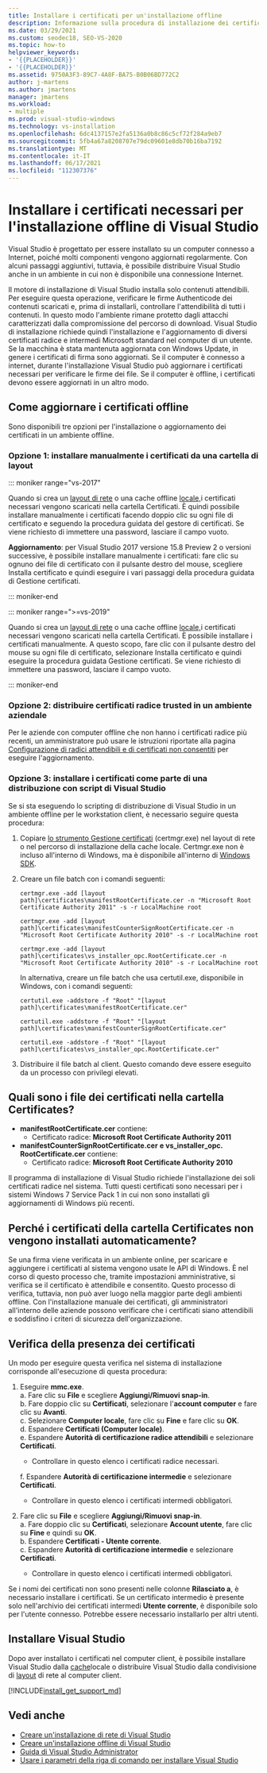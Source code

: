 ```yaml
---
title: Installare i certificati per un'installazione offline
description: Informazione sulla procedura di installazione dei certificati per un'installazione offline di Visual Studio.
ms.date: 03/29/2021
ms.custom: seodec18, SEO-VS-2020
ms.topic: how-to
helpviewer_keywords:
- '{{PLACEHOLDER}}'
- '{{PLACEHOLDER}}'
ms.assetid: 9750A3F3-89C7-4A8F-BA75-B0B06BD772C2
author: j-martens
ms.author: jmartens
manager: jmartens
ms.workload:
- multiple
ms.prod: visual-studio-windows
ms.technology: vs-installation
ms.openlocfilehash: 6dc4137157e2fa5136a0b8c86c5cf72f284a9eb7
ms.sourcegitcommit: 5fb4a67a8208707e79dc09601e8db70b16ba7192
ms.translationtype: MT
ms.contentlocale: it-IT
ms.lasthandoff: 06/17/2021
ms.locfileid: "112307376"
---
```

# <a name="install-certificates-required-for-visual-studio-offline-installation"></a>Installare i certificati necessari per l'installazione offline di Visual Studio

Visual Studio è progettato per essere installato su un computer connesso a Internet, poiché molti componenti vengono aggiornati regolarmente. Con alcuni passaggi aggiuntivi, tuttavia, è possibile distribuire Visual Studio anche in un ambiente in cui non è disponibile una connessione Internet.

Il motore di installazione di Visual Studio installa solo contenuti attendibili. Per eseguire questa operazione, verificare le firme Authenticode dei contenuti scaricati e, prima di installarli, controllare l'attendibilità di tutti i contenuti. In questo modo l'ambiente rimane protetto dagli attacchi caratterizzati dalla compromissione del percorso di download. Visual Studio di installazione richiede quindi l'installazione e l'aggiornamento di diversi certificati radice e intermedi Microsoft standard nel computer di un utente. Se la macchina è stata mantenuta aggiornata con Windows Update, in genere i certificati di firma sono aggiornati. Se il computer è connesso a internet, durante l'installazione Visual Studio può aggiornare i certificati necessari per verificare le firme dei file. Se il computer è offline, i certificati devono essere aggiornati in un altro modo.

## <a name="how-to-refresh-certificates-when-offline"></a>Come aggiornare i certificati offline

Sono disponibili tre opzioni per l'installazione o aggiornamento dei certificati in un ambiente offline.

### <a name="option-1---manually-install-certificates-from-a-layout-folder"></a>Opzione 1: installare manualmente i certificati da una cartella di layout

::: moniker range="vs-2017"

Quando si crea un [layout di rete](../install/create-a-network-installation-of-visual-studio.md) o una cache offline [locale,](../install/create-an-offline-installation-of-visual-studio.md)i certificati necessari vengono scaricati nella cartella Certificati. È quindi possibile installare manualmente i certificati facendo doppio clic su ogni file di certificato e seguendo la procedura guidata del gestore di certificati. Se viene richiesto di immettere una password, lasciare il campo vuoto.

**Aggiornamento**: per Visual Studio 2017 versione 15.8 Preview 2 o versioni successive, è possibile installare manualmente i certificati: fare clic su ognuno dei file di certificato con il pulsante destro del mouse, scegliere Installa certificato e quindi eseguire i vari passaggi della procedura guidata di Gestione certificati.

::: moniker-end

::: moniker range=">=vs-2019"

Quando si crea un [layout di rete](../install/create-a-network-installation-of-visual-studio.md) o una cache offline [locale,](../install/create-an-offline-installation-of-visual-studio.md)i certificati necessari vengono scaricati nella cartella Certificati. È possibile installare i certificati manualmente. A questo scopo, fare clic con il pulsante destro del mouse su ogni file di certificato, selezionare Installa certificato e quindi eseguire la procedura guidata Gestione certificati. Se viene richiesto di immettere una password, lasciare il campo vuoto.

::: moniker-end

### <a name="option-2---distribute-trusted-root-certificates-in-an-enterprise-environment"></a>Opzione 2: distribuire certificati radice trusted in un ambiente aziendale

Per le aziende con computer offline che non hanno i certificati radice più recenti, un amministratore può usare le istruzioni riportate alla pagina [Configurazione di radici attendibili e di certificati non consentiti](/previous-versions/windows/it-pro/windows-server-2012-R2-and-2012/dn265983(v=ws.11)) per eseguire l'aggiornamento.

### <a name="option-3---install-certificates-as-part-of-a-scripted-deployment-of-visual-studio"></a>Opzione 3: installare i certificati come parte di una distribuzione con script di Visual Studio

Se si sta eseguendo lo scripting di distribuzione di Visual Studio in un ambiente offline per le workstation client, è necessario seguire questa procedura:

1. Copiare [lo strumento Gestione certificati](/dotnet/framework/tools/certmgr-exe-certificate-manager-tool) (certmgr.exe) nel layout di rete o nel percorso di installazione della cache locale. Certmgr.exe non è incluso all'interno di Windows, ma è disponibile all'interno di [Windows SDK](https://developer.microsoft.com/windows/downloads/windows-10-sdk).

2. Creare un file batch con i comandi seguenti:

   ```shell
   certmgr.exe -add [layout path]\certificates\manifestRootCertificate.cer -n "Microsoft Root Certificate Authority 2011" -s -r LocalMachine root

   certmgr.exe -add [layout path]\certificates\manifestCounterSignRootCertificate.cer -n "Microsoft Root Certificate Authority 2010" -s -r LocalMachine root

   certmgr.exe -add [layout path]\certificates\vs_installer_opc.RootCertificate.cer -n "Microsoft Root Certificate Authority 2010" -s -r LocalMachine root
   ```
   
   In alternativa, creare un file batch che usa certutil.exe, disponibile in Windows, con i comandi seguenti:
   
      ```shell
   certutil.exe -addstore -f "Root" "[layout path]\certificates\manifestRootCertificate.cer"

   certutil.exe -addstore -f "Root" "[layout path]\certificates\manifestCounterSignRootCertificate.cer"

   certutil.exe -addstore -f "Root" "[layout path]\certificates\vs_installer_opc.RootCertificate.cer"
   ```

3. Distribuire il file batch al client. Questo comando deve essere eseguito da un processo con privilegi elevati.

## <a name="what-are-the-certificates-files-in-the-certificates-folder"></a>Quali sono i file dei certificati nella cartella Certificates?

* **manifestRootCertificate.cer** contiene:
  * Certificato radice: **Microsoft Root Certificate Authority 2011**
* **manifestCounterSignRootCertificate.cer** **e vs_installer_opc. RootCertificate.cer** contiene:
  * Certificato radice: **Microsoft Root Certificate Authority 2010**
 
Il programma di installazione di Visual Studio richiede l'installazione dei soli certificati radice nel sistema. Tutti questi certificati sono necessari per i sistemi Windows 7 Service Pack 1 in cui non sono installati gli aggiornamenti di Windows più recenti.

## <a name="why-are-the-certificates-from-the-certificates-folder-not-installed-automatically"></a>Perché i certificati della cartella Certificates non vengono installati automaticamente?

Se una firma viene verificata in un ambiente online, per scaricare e aggiungere i certificati al sistema vengono usate le API di Windows. È nel corso di questo processo che, tramite impostazioni amministrative, si verifica se il certificato è attendibile e consentito. Questo processo di verifica, tuttavia, non può aver luogo nella maggior parte degli ambienti offline. Con l'installazione manuale dei certificati, gli amministratori all'interno delle aziende possono verificare che i certificati siano attendibili e soddisfino i criteri di sicurezza dell'organizzazione.

## <a name="checking-if-certificates-are-already-installed"></a>Verifica della presenza dei certificati

Un modo per eseguire questa verifica nel sistema di installazione corrisponde all'esecuzione di questa procedura:

1. Eseguire **mmc.exe**.<br/>
  a. Fare clic su **File** e scegliere **Aggiungi/Rimuovi snap-in**.<br/>
  b. Fare doppio clic su **Certificati**, selezionare l'**account computer** e fare clic su **Avanti**.<br/>
  c. Selezionare **Computer locale**, fare clic su **Fine** e fare clic su **OK**.<br/>
  d. Espandere **Certificati (Computer locale)**.<br/>
  e. Espandere **Autorità di certificazione radice attendibili** e selezionare **Certificati**.<br/>
    * Controllare in questo elenco i certificati radice necessari.<br/>

   f. Espandere **Autorità di certificazione intermedie** e selezionare **Certificati**.<br/>
    * Controllare in questo elenco i certificati intermedi obbligatori.<br/>

2. Fare clic su **File** e scegliere **Aggiungi/Rimuovi snap-in**.<br/>
  a. Fare doppio clic su **Certificati**, selezionare **Account utente**, fare clic su **Fine** e quindi su **OK**.<br/>
  b. Espandere **Certificati - Utente corrente**.<br/>
  c. Espandere **Autorità di certificazione intermedie** e selezionare **Certificati**.<br/>
    * Controllare in questo elenco i certificati intermedi obbligatori.<br/>

Se i nomi dei certificati non sono presenti nelle colonne **Rilasciato a**, è necessario installare i certificati.  Se un certificato intermedio è presente solo nell'archivio dei certificati intermedi **Utente corrente**, è disponibile solo per l'utente connesso. Potrebbe essere necessario installarlo per altri utenti.

## <a name="install-visual-studio"></a>Installare Visual Studio

Dopo aver installato i certificati nel computer client, è possibile installare Visual Studio dalla [cache](../install/create-an-offline-installation-of-visual-studio.md#step-3---install-visual-studio-from-the-local-cache)locale o distribuire Visual Studio dalla condivisione di [layout](create-a-network-installation-of-visual-studio.md#deploy-from-a-network-installation) di rete al computer client.

[!INCLUDE[install_get_support_md](includes/install_get_support_md.md)]

## <a name="see-also"></a>Vedi anche

* [Creare un'installazione di rete di Visual Studio](../install/create-a-network-installation-of-visual-studio.md)
* [Creare un'installazione offline di Visual Studio](../install/create-an-offline-installation-of-visual-studio.md)
* [Guida di Visual Studio Administrator](visual-studio-administrator-guide.md)
* [Usare i parametri della riga di comando per installare Visual Studio](use-command-line-parameters-to-install-visual-studio.md)

